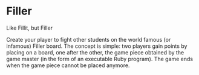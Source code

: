 # Filler
Like Fillit, but Filler

Create your player to fight other students on the world famous (or infamous) Filler board.
The concept is simple: two players gain points by placing on a board, one after the other, the game piece obtained by the game master (in the form of an executable Ruby program).
The game ends when the game piece cannot be placed anymore. 
